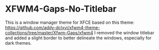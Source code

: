 # XFWM4-Gaps-No-Titlebar
This is a window manager theme for XFCE based on this theme: https://github.com/addy-dclxvi/xfwm4-theme-collections/tree/master/Xfwm-Gaps/xfwm4
I removed the window titlebar and added a slight border to better delineate the windows, especially for dark themes. 
